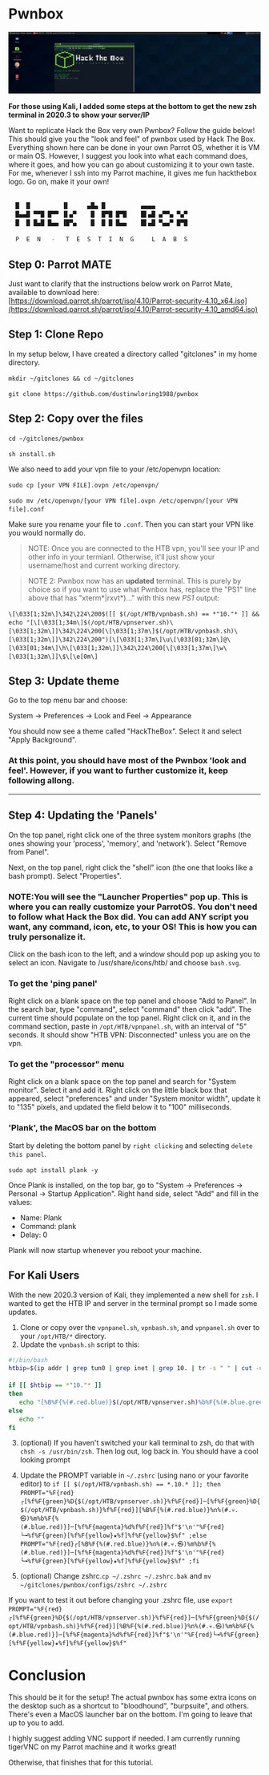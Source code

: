 # Pwnbox

![htb screenshot](htb_screenshot.png?raw=true "Pwnbox")

**For those using Kali, I added some steps at the bottom to get the new zsh terminal in 2020.3 to show your server/IP**

Want to replicate Hack the Box very own Pwnbox? Follow the guide below!
This should give you the "look and feel" of pwnbox used by Hack The Box.
Everything shown here can be done in your own Parrot OS, whether it is VM or main OS.
However, I suggest you look into what each command does, where it goes, and how you can go about customizing it to your own taste. For me, whenever I ssh into my Parrot machine, it gives me fun hackthebox logo. Go on, make it your own!

```bash

  █  █         ▐▌     ▄█▄ █          ▄▄▄▄
  █▄▄█ ▀▀█ █▀▀ ▐▌▄▀    █  █▀█ █▀█    █▌▄█ ▄▀▀▄ ▀▄▀
  █  █ █▄█ █▄▄ ▐█▀▄    █  █ █ █▄▄    █▌▄█ ▀▄▄▀ █▀█

  P  E  N   -   T  E  S  T  I  N  G     L  A  B  S

```

## Step 0: Parrot MATE

Just want to clarify that the instructions below work on Parrot Mate, available to download here: [https://download.parrot.sh/parrot/iso/4.10/Parrot-security-4.10_x64.iso](https://download.parrot.sh/parrot/iso/4.10/Parrot-security-4.10_amd64.iso)

## Step 1: Clone Repo 
In my setup below, I have created a directory called "gitclones" in my home directory.

`mkdir ~/gitclones && cd ~/gitclones`

`git clone https://github.com/dustinwloring1988/pwnbox`

## Step 2: Copy over the files

`cd ~/gitclones/pwnbox`

`sh install.sh`

We also need to add your vpn file to your /etc/openvpn location:

`sudo cp [your VPN FILE].ovpn /etc/openvpn/`

`sudo mv /etc/openvpn/[your VPN file].ovpn /etc/openvpn/[your VPN file].conf`

Make sure you rename your file to `.conf`. Then you can start your VPN like you would normally do.

> NOTE: Once you are connected to the HTB vpn, you'll see your IP and other info in your termianl. Otherwise, it'll just show your username/host and current working directory.

> NOTE 2: Pwnbox now has an **updated** terminal. This is purely by choice so if you want to use what Pwnbox has, replace the "PS1" line above that has "xterm*|rxvt*)..." with this new *PS1* output:

`\[\033[1;32m\]\342\224\200$([[ $(/opt/HTB/vpnbash.sh) == *"10."* ]] && echo "[\[\033[1;34m\]$(/opt/HTB/vpnserver.sh)\[\033[1;32m\]]\342\224\200[\[\033[1;37m\]$(/opt/HTB/vpnbash.sh)\[\033[1;32m\]]\342\224\200")[\[\033[1;37m\]\u\[\033[01;32m\]@\[\033[01;34m\]\h\[\033[1;32m\]]\342\224\200[\[\033[1;37m\]\w\[\033[1;32m\]]\$\[\e[0m\]`

## Step 3: Update theme

Go to the top menu bar and choose:

System -> Preferences -> Look and Feel -> Appearance

You should now see a theme called "HackTheBox". Select it and select "Apply Background".

### At this point, you should have most of the Pwnbox 'look and feel'. However, if you want to further customize it, keep following allong.

---

## Step 4: Updating the 'Panels'

On the top panel, right click one of the three system monitors graphs (the ones showing your 'process', 'memory', and 'network'). Select "Remove from Panel".

Next, on the top panel, right click the "shell" icon (the one that looks like a bash prompt). Select "Properties".

### NOTE:You will see the "Launcher Properties" pop up. This is where you can really customize your ParrotOS. You don't need to follow what Hack the Box did. You can add ANY script you want, any command, icon, etc, to your OS! This is how you can truly personalize it.

Click on the bash icon to the left, and a window should pop up asking you to select an icon. Navigate to /usr/share/icons/htb/ and choose `bash.svg`.

### To get the 'ping panel'

Right click on a blank space on the top panel and choose "Add to Panel". In the search bar, type "command", select "command" then click "add". The current time should populate on the top panel. Right click on it, and in the command section, paste in `/opt/HTB/vpnpanel.sh`, with an interval of "5" seconds. It should show "HTB VPN: Disconnected" unless you are on the vpn.

### To get the "processor" menu

Right click on a blank space on the top panel and search for "System monitor". Select it and add it. Right click on the little black box that appeared, select "preferences" and under "System monitor width", update it to "135" pixels, and updated the field below it to "100" milliseconds.

### 'Plank', the MacOS bar on the bottom

Start by deleting the bottom panel by `right clicking` and selecting `delete this panel`.

`sudo apt install plank -y`

Once Plank is installed, on the top bar, go to "System -> Preferences -> Personal -> Startup Application". Right hand side, select "Add" and fill in the values:

- Name: Plank
- Command: plank
- Delay: 0

Plank will now startup whenever you reboot your machine.

## For Kali Users

With the new 2020.3 version of Kali, they implemented a new shell for `zsh`. I wanted to get the HTB IP and server in the terminal prompt so I made some updates.

1. Clone or copy over the `vpnpanel.sh`, `vpnbash.sh`, and `vpnpanel.sh` over to your `/opt/HTB/*` directory.
2. Update the `vpnbash.sh` script to this:

```bash
#!/bin/bash
htbip=$(ip addr | grep tun0 | grep inet | grep 10. | tr -s " " | cut -d " " -f 3 | cut -d "/" -f 1)

if [[ $htbip == *"10."* ]]
then
   echo "[%B%F{%(#.red.blue)}$(/opt/HTB/vpnserver.sh)%b%F{%(#.blue.green)}]-[%B%F{%(#.red.blue)}$htbip%b%F{%(#.blue.green)}]-"
else
   echo ""
fi

```

3. (optional) If you haven't switched your kali terminal to zsh, do that with `chsh -s /usr/bin/zsh`. Then log out, log back in. You should have a cool looking prompt

4. Update the PROMPT variable in `~/.zshrc` (using nano or your favorite editor) to `if [[ $(/opt/HTB/vpnbash.sh) == *.10.* ]]; then PROMPT="%F{red}┌[%f%F{green}%D{$(/opt/HTB/vpnserver.sh)}%f%F{red}]─[%f%F{green}%D{$(/opt/HTB/vpnbash.sh)}%f%F{red}][%B%F{%(#.red.blue)}%n%(#.💀.㉿)%m%b%F{%(#.blue.red)}]─[%f%F{magenta}%d%f%F{red}]%f"$'\n'"%F{red}└╼%f%F{green}[%f%F{yellow}★%f]%f%F{yellow}$%f" ;else PROMPT="%F{red}┌[%B%F{%(#.red.blue)}%n%(#.💀.㉿)%m%b%F{%(#.blue.red)}]─[%f%F{magenta}%d%f%F{red}]%f"$'\n'"%F{red}└╼%f%F{green}[%f%F{yellow}★%f]%f%F{yellow}$%f" ;fi`

5. (optional) Change zshrc.`cp ~/.zshrc ~/.zshrc.bak` and `mv ~/gitclones/pwnbox/configs/zshrc ~/.zshrc`


If you want to test it out before changing your .zshrc file, use `export PROMPT="%F{red}┌[%f%F{green}%D{$(/opt/HTB/vpnserver.sh)}%f%F{red}]─[%f%F{green}%D{$(/opt/HTB/vpnbash.sh)}%f%F{red}][%B%F{%(#.red.blue)}%n%(#.💀.㉿)%m%b%F{%(#.blue.red)}]─[%f%F{magenta}%d%f%F{red}]%f"$'\n'"%F{red}└╼%f%F{green}[%f%F{yellow}★%f]%f%F{yellow}$%f"`

# Conclusion

This should be it for the setup! The actual pwnbox has some extra icons on the desktop such as a shortcut to "bloodhound", "burpsuite", and others. There's even a MacOS launcher bar on the bottom. I'm going to leave that up to you to add. 

I highly suggest adding VNC support if needed. I am currently running tigerVNC on my Parrot machine and it works great! 

Otherwise, that finishes that for this tutorial.

